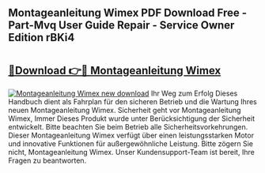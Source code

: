 ## Montageanleitung Wimex PDF Download Free - Part-Mvq User Guide Repair - Service Owner Edition rBKi4

# <h2><a href="http://df6n64.blite.top/?on=Montageanleitung+Wimex">🔗Download 👉🔴 Montageanleitung Wimex</a></h2>

[![Montageanleitung Wimex new download](https://i.imgur.com/lujVjoI.png)](http://df6n64.blite.top/?on=Montageanleitung+Wimex)
Ihr Weg zum Erfolg Dieses Handbuch dient als Fahrplan für den sicheren Betrieb und die Wartung Ihres neuen Montageanleitung Wimex. Sicherheit geht vor Montageanleitung Wimex, Immer Dieses Produkt wurde unter Berücksichtigung der Sicherheit entwickelt. Bitte beachten Sie beim Betrieb alle Sicherheitsvorkehrungen. Dieser Montageanleitung Wimex verfügt über einen leistungsstarken Motor und innovative Funktionen für außergewöhnliche Leistung. Bitte zögern Sie nicht, Montageanleitung Wimex. Unser Kundensupport-Team ist bereit, Ihre Fragen zu beantworten.
